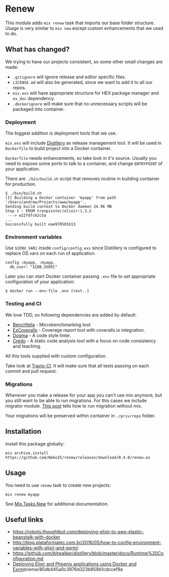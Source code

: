 # Renew

This module adds ```mix renew``` task that imports our base folder structure. Usage is very similar to `mix new` except custom enhancements that we used to do.

## What has changed?

We trying to have our projects consistent, so some other small changes are made:
- `.gitignore` will ignore release and editor specific files.
- `LICENSE.md` will also be generated, since we want to add it to all our repos.
- `mix.exs` will have appropriate structure for HEX package manager and `ex_doc` dependency.
- `.dockerignore` will make sure that no unnecessary scripts will be packaged into container.

### Deployment

The biggest addition is deployment tools that we use.

`mix.exs` will include [Distillery](https://github.com/bitwalker/distillery) as release management tool. It will be used in `Dockerfile` to build project into a Docker container.

`Dockerfile` needs enhancements, so take look in it's source. Usually you need to expose some ports to talk to a container, and change `ENTRYPOINT` of your application.

There are `./bin/build.sh` script that removes routine in building container for production.
  ```
  $ ./bin/build.sh
  [I] Building a Docker container 'myapp' from path '/Users/andrew/Projects/www/myapp'..
  Sending build context to Docker daemon 24.96 MB
  Step 1 : FROM trenpixster/elixir:1.3.2
   ---> e22fdfc62c5a
  ...
  Successfully built eae970501b13
  ```

### Environment variables

Use `${ENV_VAR}` inside `config/config.exs` since Distillery is configured to replace OS vars on each run of application.

  ```
  config :myapp, :myapp,
    db_user: "${DB_USER}"
  ```

Later you can start Docker container passing `.env` file to set appropriate configuration of your application:
  ```
  $ docker run --env-file .env [rest..]
  ```

### Testing and CI

We love TDD, so following dependencies are added by default:

  - [Benchfella](https://github.com/alco/benchfella) - Microbenchmarking tool.
  - [ExCoveralls](https://github.com/parroty/excoveralls) - Coverage report tool with coveralls.io integration.
  - [Dogma](https://github.com/lpil/dogma) - A code style linter.
  - [Credo](https://github.com/rrrene/credo) - A static code analysis tool with a focus on code consistency and teaching.

All this tools supplied with custom configuration.

Take look at [Travis-CI](https://travis-ci.org/). It will make sure that all tests passing on each commit and pull request.

### Migrations

Whenever you make a release for your app you can't use mix anymore, but you still want to be able to run migrations. For this cases we include migrator module. [This post](http://blog.plataformatec.com.br/2016/04/running-migration-in-an-exrm-release/) tells how to run migration without mix.

Your migrations will be preserved within container in `./priv/repo` folder.

## Installation

Install this package globally:

  ```
  mix archive.install https://github.com/Nebo15/renew/releases/download/0.4.0/renew.ez
  ```

## Usage

You need to use `renew` task to create new projects:

  ```
  mix renew myapp
  ```

See [Mix.Tasks.New](http://elixir-lang.org/docs/stable/mix/Mix.Tasks.New.html) for additional documentation.

## Useful links

- https://robots.thoughtbot.com/deploying-elixir-to-aws-elastic-beanstalk-with-docker
- http://blog.plataformatec.com.br/2016/05/how-to-config-environment-variables-with-elixir-and-exrm/
- https://github.com/bitwalker/distillery/blob/master/docs/Runtime%20Configuration.md
- [Deploying Elixir and Phoenix applications using Docker and Exrm](https://gist.github.com/)brienw/85db445a0c3976d323b859b1cdccef9a

